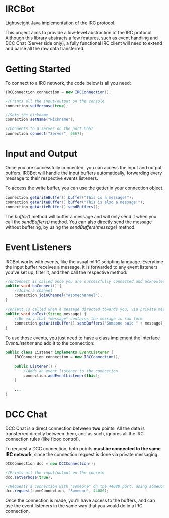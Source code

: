 IRCBot
======

Lightweight Java implementation of the IRC protocol.

This project aims to provide a low-level abstraction of the IRC protocol. Although this library abstracts a few features, such as event handling and DCC Chat (Server side only), a fully functional IRC client will need to extend and parse all the raw data transferred.

Getting Started
======

To connect to a IRC network, the code below is all you need:

```java
IRCConnection connection = new IRCConnection();

//Prints all the input/output on the console
connection.setVerbose(true);

//Sets the nickname
connection.setName("Nickname");

//Connects to a server on the port 6667
connection.connect("Server", 6667);
```

Input and Output
======

Once you are successfully connected, you can access the input and output buffers. IRCBot will handle the input buffers automatically, forwarding every message to their respective events listeners.

To access the write buffer, you can use the getter in your connection object.

```java
connection.getWriteBuffer().buffer("This is a message!");
connection.getWriteBuffer().buffer("This is also a message!");
connection.getWriteBuffer().sendBuffers();
```

The *buffer()* method will buffer a message and will only send it when you call the *sendBuffers()* method. You can also directly send the message without buffering, by using the *sendBuffers(message)* method.

Event Listeners
======

IRCBot works with events, like the usual mIRC scripting language. Everytime the input buffer receives a message, it is forwarded to any event listeners you've set up, filter it, and then call the respective method:

```java
//onConnect is called once you are successfully connected and acknowledged
public void onConnect() {
	//Joins a channel
	connection.joinChannel("#somechannel");
}
	
//onText is called when a message directed towards you, via private messaging, ctcp or in a channel you are on.
public void onText(String message) {
	//Be wary that *message* contains the message in raw form
	connection.getWriteBuffer().sendBuffers("Someone said " + message);
}
```

To use those events, you just need to have a class implement the interface *EventListener* and add it to the connection:

```java
public class Listener implements EventListener {
	IRCConnection connection = new IRCConnection();
	
	public Listener() {
		//Adds an event listener to the connection
		connection.addEventListener(this);
	}

	...
}
```

DCC Chat
======

DCC Chat is a direct connection between **two** points. All the data is transferred directly between them, and as such, ignores all the IRC connection rules (like flood control).

To request a DCC connection, both points **must be connected to the same IRC network**, since the connection request is done via private messaging.

```java
DCCConnection dcc = new DCCConnection();

//Prints all the input/output on the console
dcc.setVerbose(true);

//Requests a connection with "Someone" on the 44080 port, using someConnection as the request point
dcc.request(someConnection, "Someone", 44080);
```

Once the connection is made, you'll have access to the buffers, and can use the event listeners in the same way that you would do in a IRC connection.
